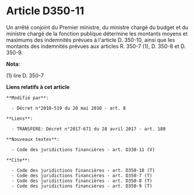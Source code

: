 # Article D350-11

Un arrêté conjoint du Premier ministre, du ministre chargé du budget et du ministre chargé de la fonction publique détermine
les montants moyens et maximums des indemnités prévues à l'article D. 350-10, ainsi que les montants des indemnités prévues
aux articles R. 350-7 (1), D. 350-8 et D. 350-9.

**Nota:**

(1) lire D. 350-7

**Liens relatifs à cet article**

	**Modifié par**:

	  - Décret n°2010-519 du 20 mai 2010 - art. 8

	**Liens**:

	  - TRANSFERE: Décret n°2017-671 du 28 avril 2017 - art. 180

	**Nouveaux textes**:

	  - Code des juridictions financières - art. D330-11 (V)

	**Cite**:

	  - Code des juridictions financières - art. D350-10 (T)
	  - Code des juridictions financières - art. D350-7 (T)
	  - Code des juridictions financières - art. D350-8 (T)
	  - Code des juridictions financières - art. D350-9 (T)
